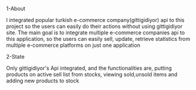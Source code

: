 1-About

I integrated popular turkish e-commerce company(gittigidiyor) api to this project so the users can easily do their actions without using gittigidiyor site.
The main goal is to integrate multiple e-commerce companies api to this application, so the users can easily sell, update, retrieve statistics from multiple e-commerce platforms
on just one application

2-State

Only gittigidiyor's Api integrated, and the functionalities are, putting products on active sell list from stocks, viewing sold,unsold items and adding new products to stock
